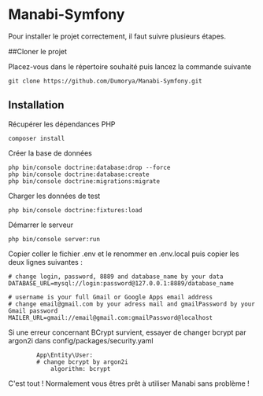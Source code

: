 # Manabi-Symfony

Pour installer le projet correctement, il faut suivre plusieurs étapes.

##Cloner le projet

Placez-vous dans le répertoire souhaité puis lancez la commande suivante

```shell
git clone https://github.com/Dumorya/Manabi-Symfony.git
```

## Installation

Récupérer les dépendances PHP
```shell
composer install
```

Créer la base de données
```shell
php bin/console doctrine:database:drop --force
php bin/console doctrine:database:create
php bin/console doctrine:migrations:migrate
```

Charger les données de test
```shell
php bin/console doctrine:fixtures:load
```

Démarrer le serveur
```shell
php bin/console server:run
```

Copier coller le fichier .env et le renommer en .env.local puis copier les deux lignes suivantes :
```shell
# change login, password, 8889 and database_name by your data
DATABASE_URL=mysql://login:password@127.0.0.1:8889/database_name

# username is your full Gmail or Google Apps email address
# change email@gmail.com by your adress mail and gmailPassword by your Gmail password
MAILER_URL=gmail://email@gmail.com:gmailPassword@localhost
```

Si une erreur concernant BCrypt survient, essayer de changer bcrypt par argon2i dans config/packages/security.yaml
```shell
        App\Entity\User:
        # change bcrypt by argon2i
            algorithm: bcrypt
```
C'est tout ! Normalement vous êtres prêt à utiliser Manabi sans problème !

